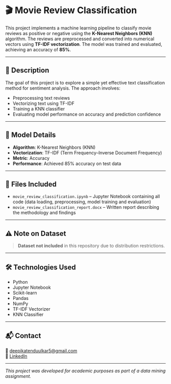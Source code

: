 # 🎬 Movie Review Classification

This project implements a machine learning pipeline to classify movie reviews as positive or negative using the **K-Nearest Neighbors (KNN)** algorithm. The reviews are preprocessed and converted into numerical vectors using **TF-IDF vectorization**. The model was trained and evaluated, achieving an accuracy of **85%**.

---

## 📌 Description

The goal of this project is to explore a simple yet effective text classification method for sentiment analysis. The approach involves:

- Preprocessing text reviews
- Vectorizing text using TF-IDF
- Training a KNN classifier
- Evaluating model performance on accuracy and prediction confidence

---

## 🧠 Model Details

- **Algorithm**: K-Nearest Neighbors (KNN)
- **Vectorization**: TF-IDF (Term Frequency–Inverse Document Frequency)
- **Metric**: Accuracy
- **Performance**: Achieved 85% accuracy on test data

---

## 📁 Files Included

- `movie_review_classification.ipynb` – Jupyter Notebook containing all code (data loading, preprocessing, model training and evaluation)
- `movie_review_classification_report.docx` – Written report describing the methodology and findings

---

## ⚠️ Note on Dataset

> **Dataset not included** in this repository due to distribution restrictions.  

---

## 🛠️ Technologies Used

- Python
- Jupyter Notebook
- Scikit-learn
- Pandas
- NumPy
- TF-IDF Vectorizer
- KNN Classifier

---

## 📬 Contact

📧 deepikatenduulkar5@gmail.com  
🔗 [LinkedIn](https://www.linkedin.com/in/deepika-tendulkar-a88bb8166/)

---

*This project was developed for academic purposes as part of a data mining assignment.*
